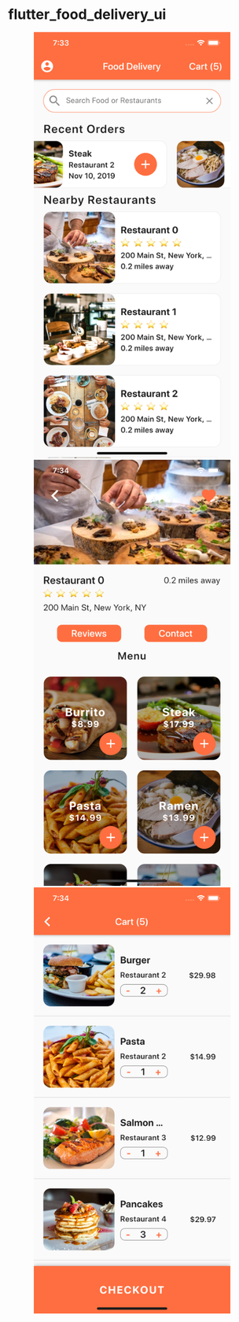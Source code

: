 # flutter_food_delivery_ui

<div align="center">
    <img src="/screenshot/Simulator Screen Shot - iPhone 11 Pro Max - 2020-04-11 at 07.33.52.png" width="400px"</img> 
      <img src="/screenshot/Simulator Screen Shot - iPhone 11 Pro Max - 2020-04-11 at 07.34.47.png" width="400px"</img> 
      <img src="/screenshot/Simulator Screen Shot - iPhone 11 Pro Max - 2020-04-11 at 07.34.55.png" width="400px"</img> 
</div>
